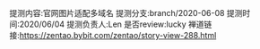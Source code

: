 提测内容:官网图片适配多域名
提测分支:branch/2020-06-08
提测时间:2020/06/04
提测负责人:Len
是否review:lucky
禅道链接:https://zentao.bybit.com/zentao/story-view-288.html